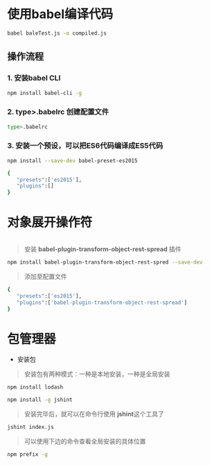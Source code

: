
# 使用babel编译代码  

```bash
babel baleTest.js -o compiled.js
```
## 操作流程

###  1.  安装babel CLI
```bash
npm install babel-cli -g
```
###  2. type>.babelrc  创建配置文件
``` bash
type>.babelrc 
```
###  3. 安装一个预设，可以把ES6代码编译成ES5代码
```bash
npm install --save-dev babel-preset-es2015
```
```bash
{
   "presets":['es2015'],
   "plugins":[]
}
```
#  对象展开操作符
```bash

```
> 安装 **babel-plugin-transform-object-rest-spread** 插件
```bash
npm install babel-plugin-transform-object-rest-spred --save-dev
```
> 添加至配置文件
```bash
{
   "presets":['es2015'],
   "plugins":['babel-plugin-transform-object-rest-spread']
}
```
# 包管理器
* 安装包
> 安装包有两种模式：一种是本地安装，一种是全局安装
```bash
npm install lodash
```
```bash
npm install -g jshint
```
> 安装完毕后，就可以在命令行使用 **jshint**这个工具了
```bash
jshint index.js
```
>可以使用下边的命令查看全局安装的具体位置
```bash
npm prefix -g
```